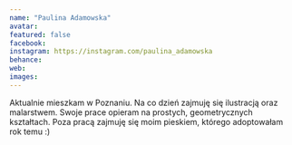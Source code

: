 ```yaml
---
name: "Paulina Adamowska"
avatar: 
featured: false
facebook: 
instagram: https://instagram.com/paulina_adamowska
behance: 
web:
images:
---
```

Aktualnie mieszkam w Poznaniu. Na co dzień zajmuję się ilustracją oraz malarstwem. Swoje prace opieram na prostych, geometrycznych kształtach. Poza pracą zajmuję się moim pieskiem, którego adoptowałam rok temu :)
